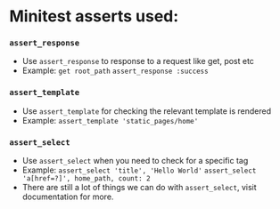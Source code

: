 # Minitest asserts used:

### `assert_response`

- Use `assert_response` to response to a request like get, post etc
- Example:
  `get root_path`
  `assert_response :success`

### `assert_template`

- Use `assert_template` for checking the relevant template is rendered
- Example:
  `assert_template 'static_pages/home'`

### `assert_select`

- Use `assert_select` when you need to check for a specific tag
- Example:
  `assert_select 'title', 'Hello World'`
  `assert_select 'a[href=?]', home_path, count: 2`
- There are still a lot of things we can do with `assert_select`, visit documentation for more.
